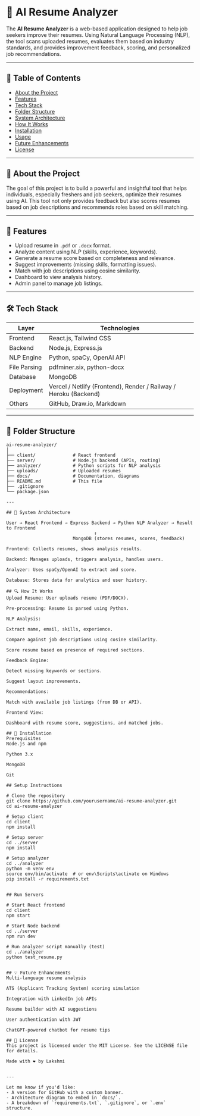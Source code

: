 # 🧠 AI Resume Analyzer

The **AI Resume Analyzer** is a web-based application designed to help job seekers improve their resumes. Using Natural Language Processing (NLP), the tool scans uploaded resumes, evaluates them based on industry standards, and provides improvement feedback, scoring, and personalized job recommendations.

---

## 📌 Table of Contents

- [About the Project](#about-the-project)
- [Features](#features)
- [Tech Stack](#tech-stack)
- [Folder Structure](#folder-structure)
- [System Architecture](#system-architecture)
- [How It Works](#how-it-works)
- [Installation](#installation)
- [Usage](#usage)
- [Future Enhancements](#future-enhancements)
- [License](#license)

---

## 📖 About the Project

The goal of this project is to build a powerful and insightful tool that helps individuals, especially freshers and job seekers, optimize their resumes using AI. This tool not only provides feedback but also scores resumes based on job descriptions and recommends roles based on skill matching.

---

## 🚀 Features

- Upload resume in `.pdf` or `.docx` format.
- Analyze content using NLP (skills, experience, keywords).
- Generate a resume score based on completeness and relevance.
- Suggest improvements (missing skills, formatting issues).
- Match with job descriptions using cosine similarity.
- Dashboard to view analysis history.
- Admin panel to manage job listings.

---

## 🛠️ Tech Stack

| Layer        | Technologies |
|--------------|--------------|
| Frontend     | React.js, Tailwind CSS |
| Backend      | Node.js, Express.js |
| NLP Engine   | Python, spaCy, OpenAI API |
| File Parsing | pdfminer.six, python-docx |
| Database     | MongoDB |
| Deployment   | Vercel / Netlify (Frontend), Render / Railway / Heroku (Backend) |
| Others       | GitHub, Draw.io, Markdown |

---

## 📁 Folder Structure

```plaintext
ai-resume-analyzer/
│
├── client/              # React frontend
├── server/              # Node.js backend (APIs, routing)
├── analyzer/            # Python scripts for NLP analysis
├── uploads/             # Uploaded resumes
├── docs/                # Documentation, diagrams
├── README.md            # This file
├── .gitignore
└── package.json

---

## 🧬 System Architecture

User → React Frontend → Express Backend → Python NLP Analyzer → Result to Frontend
                                 ↑
                         MongoDB (stores resumes, scores, feedback)

Frontend: Collects resumes, shows analysis results.

Backend: Manages uploads, triggers analysis, handles users.

Analyzer: Uses spaCy/OpenAI to extract and score.

Database: Stores data for analytics and user history.

## 🔍 How It Works
Upload Resume: User uploads resume (PDF/DOCX).

Pre-processing: Resume is parsed using Python.

NLP Analysis:

Extract name, email, skills, experience.

Compare against job descriptions using cosine similarity.

Score resume based on presence of required sections.

Feedback Engine:

Detect missing keywords or sections.

Suggest layout improvements.

Recommendations:

Match with available job listings (from DB or API).

Frontend View:

Dashboard with resume score, suggestions, and matched jobs.

## 🧪 Installation
Prerequisites
Node.js and npm

Python 3.x

MongoDB

Git

## Setup Instructions

# Clone the repository
git clone https://github.com/yourusername/ai-resume-analyzer.git
cd ai-resume-analyzer

# Setup client
cd client
npm install

# Setup server
cd ../server
npm install

# Setup analyzer
cd ../analyzer
python -m venv env
source env/bin/activate  # or env\Scripts\activate on Windows
pip install -r requirements.txt


## Run Servers

# Start React frontend
cd client
npm start

# Start Node backend
cd ../server
npm run dev

# Run analyzer script manually (test)
cd ../analyzer
python test_resume.py


## 💡 Future Enhancements
Multi-language resume analysis

ATS (Applicant Tracking System) scoring simulation

Integration with LinkedIn job APIs

Resume builder with AI suggestions

User authentication with JWT

ChatGPT-powered chatbot for resume tips

## 📜 License
This project is licensed under the MIT License. See the LICENSE file for details.

Made with ❤️ by Lakshmi


---

Let me know if you'd like:
- A version for GitHub with a custom banner.
- Architecture diagram to embed in `docs/`.
- A breakdown of `requirements.txt`, `.gitignore`, or `.env` structure.
